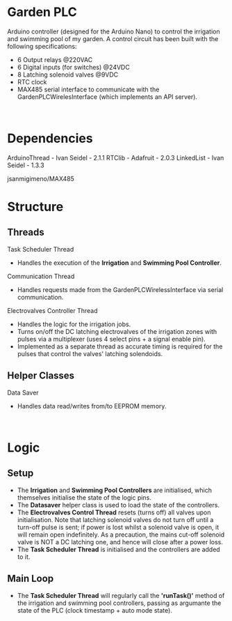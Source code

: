 # Garden PLC
Arduino controller (designed for the Arduino Nano) to control the irrigation and swimming pool of my garden.
A control circuit has been built with the following specifications:
- 6 Output relays @220VAC
- 6 Digital inputs (for switches) @24VDC
- 8 Latching solenoid valves @9VDC
- RTC clock
- MAX485 serial interface to communicate with the GardenPLCWirelesInterface (which implements an API server).

<br />

# Dependencies
ArduinoThread - Ivan Seidel - 2.1.1
RTClib - Adafruit - 2.0.3
LinkedList - Ivan Seidel - 1.3.3

jsanmigimeno/MAX485


# Structure
## Threads
Task Scheduler Thread
- Handles the execution of the **Irrigation** and **Swimming Pool Controller**.

Communication Thread
- Handles requests made from the GardenPLCWirelessInterface via serial communication.

Electrovalves Controller Thread
- Handles the logic for the irrigation jobs.
- Turns on/off the DC latching electrovalves of the irrigation zones with pulses via a multiplexer (uses 4 select pins + a signal enable pin).
- Implemented as a separate thread as accurate timing is required for the pulses that control the valves' latching solendoids.

## Helper Classes
Data Saver
- Handles data read/writes from/to EEPROM memory.

<br />


# Logic
## Setup
- The **Irrigation** and **Swimming Pool Controllers** are initialised, which themselves initialise the state of the logic pins.
- The **Datasaver** helper class is used to load the state of the controllers.
- The **Electrovalves Control Thread** resets (turns off) all valves upon initialisation. Note that latching solenoid valves do not turn off until a turn-off pulse is sent; if power is lost whilst a solenoid valve is open, it will remain open indefinitely. As a precaution, the mains cut-off solenoid valve is NOT a DC latching one, and hence will close after a power loss.
- The **Task Scheduler Thread** is initialised and the controllers are added to it.
## Main Loop
- The **Task Scheduler Thread** will regularly call the **'runTask()'** method of the irrigation and swimming pool controllers, passing as argumante the state of the PLC (clock timestamp + auto mode state).


